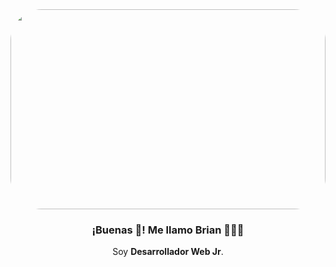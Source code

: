 
 
  <img height="320" width="100%" src="https://i.pinimg.com/originals/bd/56/5d/bd565dcc0a556add0b0a0ed6b26d686e.gif" style="border-radius: 50px;">
 
  
 <h3 align="center">¡Buenas 👋! Me llamo Brian 👨🏻‍💻</h3>
<p align="center">Soy <strong>Desarrollador Web Jr</strong>.  
 
